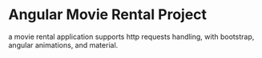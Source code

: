 # Angular Movie Rental Project

a movie rental application supports http requests handling, with bootstrap, angular animations, and material.
